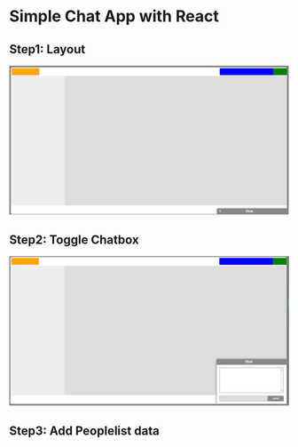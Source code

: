 # Simple Chat App with React

## Step1: Layout
![layout](public/imgs/Step1_Layout.png?raw=true "layout")

## Step2: Toggle Chatbox
![chatbox_toggle](public/imgs/Step2_ToggleChatBox.png?raw=true "chatbox")

## Step3: Add Peoplelist data

